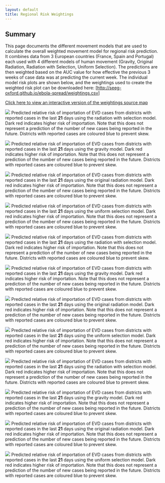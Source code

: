 ```yaml
---
layout: default
title: Regional Risk Weightings
---
```


## Summary

This page documents the different movement models that are used to calculate the overall weighted movement model for regional risk prediction. It combines data from 3 European countries (France, Spain and Portugal) each used with 4 different models of human movement (Gravity, Original Radiation, Radiation with Selection, Uniform Selection). The predictions are then weighted based on the AUC value for how effective the previous 3 weeks of case data was at predicting the current week. The individual model risk plots are shown below, and the weightings used to create the weighted risk plot can be downloaded here: [http://seeg-oxford.github.io/ebola-spread/weightings.csv]

[Click here to view an interactive version of the weightings source map][weighting-geojson]

[weighting-geojson]: http://seeg-oxford.github.io/ebola-spread/geojson/Regional_Risk_Source/regional_prediction_source

<a href="images/regional_prediction_radsel_france_large.png"><img src="images/regional_prediction_radsel_france.png" /></a>
Predicted relative risk of importation of EVD cases from districts with reported cases in the last <b>21</b> days using the radiation with selection model. Dark red indicates higher risk of importation. Note that this does not represent a prediction of the number of new cases being reported in the future. Districts with reported cases are coloured blue to prevent skew.

<a href="images/regional_prediction_gravity_france_large.png"><img src="images/regional_prediction_gravity_france.png" /></a>
Predicted relative risk of importation of EVD cases from districts with reported cases in the last <b>21</b> days using the gravity model. Dark red indicates higher risk of importation. Note that this does not represent a prediction of the number of new cases being reported in the future. Districts with reported cases are coloured blue to prevent skew.

<a href="images/regional_prediction_radiation_france_large.png"><img src="images/regional_prediction_radiation_france.png" /></a>
Predicted relative risk of importation of EVD cases from districts with reported cases in the last <b>21</b> days using the original radiation model. Dark red indicates higher risk of importation. Note that this does not represent a prediction of the number of new cases being reported in the future. Districts with reported cases are coloured blue to prevent skew.

<a href="images/regional_prediction_uniform_france_large.png"><img src="images/regional_prediction_uniform_france.png" /></a>
Predicted relative risk of importation of EVD cases from districts with reported cases in the last <b>21</b> days using the uniform selection model. Dark red indicates higher risk of importation. Note that this does not represent a prediction of the number of new cases being reported in the future. Districts with reported cases are coloured blue to prevent skew.

<a href="images/regional_prediction_radsel_portugal_large.png"><img src="images/regional_prediction_radsel_portugal.png" /></a>
Predicted relative risk of importation of EVD cases from districts with reported cases in the last <b>21</b> days using the radiation with selection model. Dark red indicates higher risk of importation. Note that this does not represent a prediction of the number of new cases being reported in the future. Districts with reported cases are coloured blue to prevent skew.

<a href="images/regional_prediction_gravity_portugal_large.png"><img src="images/regional_prediction_gravity_portugal.png" /></a>
Predicted relative risk of importation of EVD cases from districts with reported cases in the last <b>21</b> days using the gravity model. Dark red indicates higher risk of importation. Note that this does not represent a prediction of the number of new cases being reported in the future. Districts with reported cases are coloured blue to prevent skew.

<a href="images/regional_prediction_radiation_portugal_large.png"><img src="images/regional_prediction_radiation_portugal.png" /></a>
Predicted relative risk of importation of EVD cases from districts with reported cases in the last <b>21</b> days using the original radiation model. Dark red indicates higher risk of importation. Note that this does not represent a prediction of the number of new cases being reported in the future. Districts with reported cases are coloured blue to prevent skew.

<a href="images/regional_prediction_uniform_portugal_large.png"><img src="images/regional_prediction_uniform_portugal.png" /></a>
Predicted relative risk of importation of EVD cases from districts with reported cases in the last <b>21</b> days using the uniform selection model. Dark red indicates higher risk of importation. Note that this does not represent a prediction of the number of new cases being reported in the future. Districts with reported cases are coloured blue to prevent skew.

<a href="images/regional_prediction_radsel_spain_large.png"><img src="images/regional_prediction_radsel_spain.png" /></a>
Predicted relative risk of importation of EVD cases from districts with reported cases in the last <b>21</b> days using the radiation with selection model. Dark red indicates higher risk of importation. Note that this does not represent a prediction of the number of new cases being reported in the future. Districts with reported cases are coloured blue to prevent skew.

<a href="images/regional_prediction_gravity_spain_large.png"><img src="images/regional_prediction_gravity_spain.png" /></a>
Predicted relative risk of importation of EVD cases from districts with reported cases in the last <b>21</b> days using the gravity model. Dark red indicates higher risk of importation. Note that this does not represent a prediction of the number of new cases being reported in the future. Districts with reported cases are coloured blue to prevent skew.

<a href="images/regional_prediction_radiation_spain_large.png"><img src="images/regional_prediction_radiation_spain.png" /></a>
Predicted relative risk of importation of EVD cases from districts with reported cases in the last <b>21</b> days using the original radiation model. Dark red indicates higher risk of importation. Note that this does not represent a prediction of the number of new cases being reported in the future. Districts with reported cases are coloured blue to prevent skew.

<a href="images/regional_prediction_uniform_spain_large.png"><img src="images/regional_prediction_uniform_spain.png" /></a>
Predicted relative risk of importation of EVD cases from districts with reported cases in the last <b>21</b> days using the uniform selection model. Dark red indicates higher risk of importation. Note that this does not represent a prediction of the number of new cases being reported in the future. Districts with reported cases are coloured blue to prevent skew.